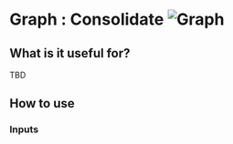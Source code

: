 # Graph : Consolidate ![Graph](https://img.shields.io/badge/Graph-37a573)

## What is it useful for?
TBD

## How to use
### Inputs